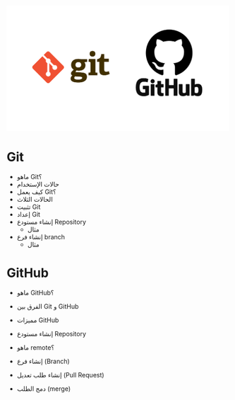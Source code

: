 ![git-and-github](.\img\git-and-github.png)

# Git

- ماهو Git؟
- حالات الإستخدام
- كيف يعمل Git؟
- الحالات الثلاث
- تثبيت Git
- إعداد Git
- إنشاء مستودع Repository
   - مثال
- إنشاء فرع branch
   - مثال

# GitHub

- ماهو GitHub؟
- الفرق بين Git و GitHub

- مميزات GitHub

- إنشاء مستودع Repository

- ماهو remote؟

- إنشاء فرع (Branch)

- إنشاء طلب تعديل (Pull Request)

- دمج الطلب (merge)